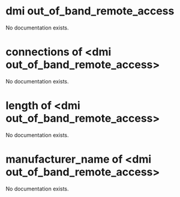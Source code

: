 # dmi out_of_band_remote_access

No documentation exists.

# connections of &lt;dmi out_of_band_remote_access&gt;

No documentation exists.

# length of &lt;dmi out_of_band_remote_access&gt;

No documentation exists.

# manufacturer_name of &lt;dmi out_of_band_remote_access&gt;

No documentation exists.
